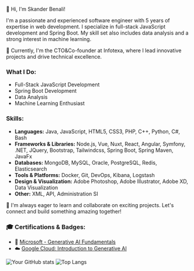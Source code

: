 👋 Hi, I'm Skander Benali!

I'm a passionate and experienced software engineer with 5 years of expertise in web development. I specialize in full-stack JavaScript development and Spring Boot. My skill set also includes data analysis and a strong interest in machine learning.

🚀 Currently, I'm the CTO&Co-founder at Infotexa, where I lead innovative projects and drive technical excellence.

### What I Do:
- Full-Stack JavaScript Development
- Spring Boot Development
- Data Analysis
- Machine Learning Enthusiast

### Skills:
- **Languages:** Java, JavaScript, HTML5, CSS3, PHP, C++, Python, C#, Bash
- **Frameworks & Libraries:** Node.js, Vue, Nuxt, React, Angular, Symfony, .NET, JQuery, Bootstrap, Tailwindcss, Spring Boot, Spring Maven, JavaFx
- **Databases:** MongoDB, MySQL, Oracle, PostgreSQL, Redis, Elasticsearch
- **Tools & Platforms:** Docker, Git, DevOps, Kibana, Logstash
- **Design & Visualization:** Adobe Photoshop, Adobe Illustrator, Adobe XD, Data Visualization
- **Other:** XML, API, Administration SI

🌟 I'm always eager to learn and collaborate on exciting projects. Let's connect and build something amazing together!

### 🎓 Certifications & Badges:
- 🏅 [Microsoft - Generative AI Fundamentals](https://learn.microsoft.com/api/achievements/share/en-us/SkanderBenali-3776/QSTZFZAE?sharingId=17AC7FD97104DEA7)
- ☁️ [Google Cloud: Introduction to Generative AI](https://www.cloudskillsboost.google/public_profiles/b4f47ee5-4676-4295-bfea-cfa9b4a54674/badges/15559592)

![Your GitHub stats](https://github-readme-stats.vercel.app/api?username=skanderbenali&show_icons=true) ![Top Langs](https://github-readme-stats.vercel.app/api/top-langs/?username=skanderbenali&layout=compact)



